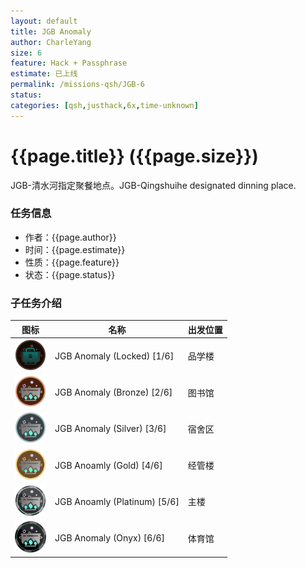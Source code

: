 ```yaml
---
layout: default
title: JGB Anomaly
author: CharleYang
size: 6
feature: Hack + Passphrase
estimate: 已上线
permalink: /missions-qsh/JGB-6
status: 
categories: [qsh,justhack,6x,time-unknown] 
---
```


# {{page.title}} ({{page.size}})
JGB-清水河指定聚餐地点。JGB-Qingshuihe designated dinning place. 

### 任务信息
- 作者：{{page.author}}
- 时间：{{page.estimate}}
- 性质：{{page.feature}}
- 状态：{{page.status}}

### 子任务介绍

图标 | 名称 | 出发位置
--- | --- | ----
<img src="/assets/missions/JGB-6/1.png" width="50" height="50" /> | JGB Anomaly (Locked) [1/6] | 品学楼
<img src="/assets/missions/JGB-6/2.png" width="50" height="50" /> | JGB Anomaly (Bronze) [2/6]  | 图书馆
<img src="/assets/missions/JGB-6/3.png" width="50" height="50" /> | JGB Anomaly (Silver) [3/6]  | 宿舍区
<img src="/assets/missions/JGB-6/4.png" width="50" height="50" /> | JGB Anoamly (Gold) [4/6]  | 经管楼
<img src="/assets/missions/JGB-6/5.png" width="50" height="50" /> | JGB Anoamly (Platinum) [5/6]  | 主楼
<img src="/assets/missions/JGB-6/6.png" width="50" height="50" /> | JGB Anomaly (Onyx) [6/6]  | 体育馆
